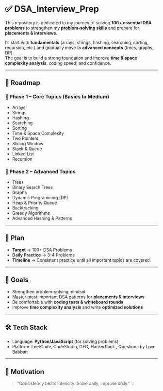 # ✅ DSA_Interview_Prep

This repository is dedicated to my journey of solving **100+ essential DSA problems** to strengthen my **problem-solving skills** and prepare for **placements & interviews**.  

I’ll start with **fundamentals** (arrays, strings, hashing, searching, sorting, recursion, etc.) and gradually move to **advanced concepts** (trees, graphs, DP).  
The goal is to build a strong foundation and improve **time & space complexity analysis**, coding speed, and confidence.

---

## 🚀 Roadmap

### 🔹 Phase 1 – Core Topics (Basics to Medium)
- Arrays  
- Strings  
- Hashing  
- Searching  
- Sorting  
- Time & Space Complexity  
- Two Pointers  
- Sliding Window  
- Stack & Queue  
- Linked List  
- Recursion  

### 🔹 Phase 2 – Advanced Topics
- Trees  
- Binary Search Trees  
- Graphs  
- Dynamic Programming (DP)  
- Heap & Priority Queue  
- Backtracking  
- Greedy Algorithms  
- Advanced Hashing & Patterns  

---

## 📅 Plan
- **Target** → 100+ DSA Problems  
- **Daily Practice** → 3-4 Problems  
- **Timeline** → Consistent practice until all important topics are covered  

---

## 🎯 Goals
- Strengthen problem-solving mindset  
- Master most important DSA patterns for **placements & interviews**  
- Be comfortable with **coding tests & whiteboard rounds**  
- Improve **time complexity analysis** and write **optimized solutions**  

---

## 🛠️ Tech Stack
- Language: **Python/JavaScript** (for solving problems)  
- Platform: LeetCode, CodeStudio, GFG, HackerRank , Questions by Love Babbar:

---



## 🙌 Motivation
> "Consistency beats intensity. Solve daily, improve daily." 💡
